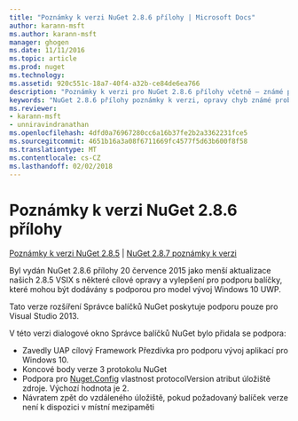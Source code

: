 ```yaml
---
title: "Poznámky k verzi NuGet 2.8.6 přílohy | Microsoft Docs"
author: karann-msft
ms.author: karann-msft
manager: ghogen
ms.date: 11/11/2016
ms.topic: article
ms.prod: nuget
ms.technology: 
ms.assetid: 920c551c-18a7-40f4-a32b-ce84de6ea766
description: "Poznámky k verzi pro NuGet 2.8.6 přílohy včetně – známé problémy, opravy chyb, přidaných funkcí a chcete."
keywords: "NuGet 2.8.6 přílohy poznámky k verzi, opravy chyb známé problémy, přidat funkce, chcete"
ms.reviewer:
- karann-msft
- unniravindranathan
ms.openlocfilehash: 4dfd0a76967280cc6a16b37fe2b2a3362231fce5
ms.sourcegitcommit: 4651b16a3a08f6711669fc4577f5d63b600f8f58
ms.translationtype: MT
ms.contentlocale: cs-CZ
ms.lasthandoff: 02/02/2018
---
```

# <a name="nuget-286-release-notes"></a>Poznámky k verzi NuGet 2.8.6 přílohy

[Poznámky k verzi NuGet 2.8.5](../release-notes/nuget-2.8.5.md) | [NuGet 2.8.7 poznámky k verzi](../release-notes/nuget-2.8.7.md)

Byl vydán NuGet 2.8.6 přílohy 20 července 2015 jako menší aktualizace našich 2.8.5 VSIX s některé cílové opravy a vylepšení pro podporu balíčky, které mohou být dodávány s podporou pro model vývoj Windows 10 UWP.

Tato verze rozšíření Správce balíčků NuGet poskytuje podporu pouze pro Visual Studio 2013.

V této verzi dialogové okno Správce balíčků NuGet bylo přidala se podpora:

* Zavedly UAP cílový Framework Přezdívka pro podporu vývoj aplikací pro Windows 10.
* Koncové body verze 3 protokolu NuGet
* Podpora pro [Nuget.Config](../consume-packages/configuring-nuget-behavior.md) vlastnost protocolVersion atribut úložiště zdroje. Výchozí hodnota je 2.
* Návratem zpět do vzdáleného úložiště, pokud požadovaný balíček verze není k dispozici v místní mezipaměti